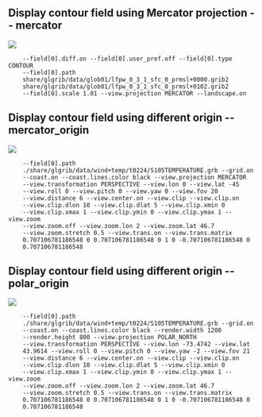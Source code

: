 ## Display contour field using Mercator projection -- mercator
![](tree/master/share/glgrib/test/mercator/TEST_0000.png)

```
    --field[0].diff.on --field[0].user_pref.off --field[0].type CONTOUR 
    --field[0].path 
    share/glgrib/data/glob01/lfpw_0_3_1_sfc_0_prmsl+0000.grib2 
    share/glgrib/data/glob01/lfpw_0_3_1_sfc_0_prmsl+0102.grib2 
    --field[0].scale 1.01 --view.projection MERCATOR --landscape.on 
```
## Display contour field using different origin -- mercator_origin
![](tree/master/share/glgrib/test/mercator_origin/TEST_0000.png)

```
    --field[0].path 
    ./share/glgrib/data/wind+temp/t0224/S105TEMPERATURE.grb --grid.on 
    --coast.on --coast.lines.color black --view.projection MERCATOR 
    --view.transformation PERSPECTIVE --view.lon 0 --view.lat -45 
    --view.roll 0 --view.pitch 0 --view.yaw 0 --view.fov 20 
    --view.distance 6 --view.center.on --view.clip --view.clip.on 
    --view.clip.dlon 10 --view.clip.dlat 5 --view.clip.xmin 0 
    --view.clip.xmax 1 --view.clip.ymin 0 --view.clip.ymax 1 --view.zoom 
    --view.zoom.off --view.zoom.lon 2 --view.zoom.lat 46.7 
    --view.zoom.stretch 0.5 --view.trans.on --view.trans.matrix 
    0.707106781186548 0 0.707106781186548 0 1 0 -0.707106781186548 0 
    0.707106781186548 
```
## Display contour field using different origin -- polar_origin
![](tree/master/share/glgrib/test/polar_origin/TEST_0000.png)

```
    --field[0].path 
    ./share/glgrib/data/wind+temp/t0224/S105TEMPERATURE.grb --grid.on 
    --coast.on --coast.lines.color black --render.width 1200 
    --render.height 800 --view.projection POLAR_NORTH 
    --view.transformation PERSPECTIVE --view.lon -73.4742 --view.lat 
    43.9614 --view.roll 0 --view.pitch 0 --view.yaw -2 --view.fov 21 
    --view.distance 6 --view.center.on --view.clip --view.clip.on 
    --view.clip.dlon 10 --view.clip.dlat 5 --view.clip.xmin 0 
    --view.clip.xmax 1 --view.clip.ymin 0 --view.clip.ymax 1 --view.zoom 
    --view.zoom.off --view.zoom.lon 2 --view.zoom.lat 46.7 
    --view.zoom.stretch 0.5 --view.trans.on --view.trans.matrix 
    0.707106781186548 0 0.707106781186548 0 1 0 -0.707106781186548 0 
    0.707106781186548 
```
